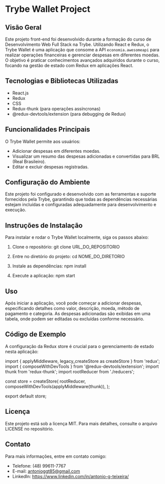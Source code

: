 # Trybe Wallet Project

## Visão Geral

Este projeto front-end foi desenvolvido durante a formação do curso de Desenvolvimento Web Full Stack na Trybe. Utilizando React e Redux, o Trybe Wallet é uma aplicação que consome a API `economia.awesomeapi` para realizar operações financeiras e gerenciar despesas em diferentes moedas. O objetivo é praticar conhecimentos avançados adquiridos durante o curso, focando na gestão de estado com Redux em aplicações React.

## Tecnologias e Bibliotecas Utilizadas

- React.js
- Redux
- CSS
- Redux-thunk (para operações assíncronas)
- @redux-devtools/extension (para debugging de Redux)

## Funcionalidades Principais

O Trybe Wallet permite aos usuários:
- Adicionar despesas em diferentes moedas.
- Visualizar um resumo das despesas adicionadas e convertidas para BRL (Real Brasileiro).
- Editar e excluir despesas registradas.

## Configuração do Ambiente

Este projeto foi configurado e desenvolvido com as ferramentas e suporte fornecidos pela Trybe, garantindo que todas as dependências necessárias estejam incluídas e configuradas adequadamente para desenvolvimento e execução.

## Instruções de Instalação

Para instalar e rodar o Trybe Wallet localmente, siga os passos abaixo:

1. Clone o repositório: git clone URL_DO_REPOSITORIO

2. Entre no diretório do projeto: cd NOME_DO_DIRETORIO

3. Instale as dependências: npm install

4. Execute a aplicação: npm start

## Uso
Após iniciar a aplicação, você pode começar a adicionar despesas, especificando detalhes como valor, descrição, moeda, método de pagamento e categoria. As despesas adicionadas são exibidas em uma tabela, onde podem ser editadas ou excluídas conforme necessário.

## Código de Exemplo
A configuração da Redux store é crucial para o gerenciamento de estado nesta aplicação:

import { applyMiddleware, legacy_createStore as createStore } from 'redux';
import { composeWithDevTools } from '@redux-devtools/extension';
import thunk from 'redux-thunk';
import rootReducer from './reducers';

const store = createStore(
  rootReducer,
  composeWithDevTools(applyMiddleware(thunk)),
);

export default store;

## Licença

Este projeto está sob a licença MIT. Para mais detalhes, consulte o arquivo LICENSE no repositório.

## Contato

Para mais informações, entre em contato comigo:

- Telefone: (48) 99611-7767
- E-mail: antonioggt85@gmail.com
- LinkedIn: https://www.linkedin.com/in/antonio-g-teixeira/
